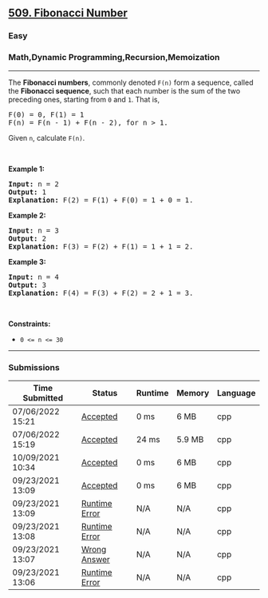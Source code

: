 <h2><a href="https://leetcode.com/problems/fibonacci-number/">509. Fibonacci Number</a></h2><h3>Easy</h3><h3>Math,Dynamic Programming,Recursion,Memoization</h3><hr><div><p>The <b>Fibonacci numbers</b>, commonly denoted <code>F(n)</code> form a sequence, called the <b>Fibonacci sequence</b>, such that each number is the sum of the two preceding ones, starting from <code>0</code> and <code>1</code>. That is,</p>

<pre>F(0) = 0, F(1) = 1
F(n) = F(n - 1) + F(n - 2), for n &gt; 1.
</pre>

<p>Given <code>n</code>, calculate <code>F(n)</code>.</p>

<p>&nbsp;</p>
<p><strong>Example 1:</strong></p>

<pre><strong>Input:</strong> n = 2
<strong>Output:</strong> 1
<strong>Explanation:</strong> F(2) = F(1) + F(0) = 1 + 0 = 1.
</pre>

<p><strong>Example 2:</strong></p>

<pre><strong>Input:</strong> n = 3
<strong>Output:</strong> 2
<strong>Explanation:</strong> F(3) = F(2) + F(1) = 1 + 1 = 2.
</pre>

<p><strong>Example 3:</strong></p>

<pre><strong>Input:</strong> n = 4
<strong>Output:</strong> 3
<strong>Explanation:</strong> F(4) = F(3) + F(2) = 2 + 1 = 3.
</pre>

<p>&nbsp;</p>
<p><strong>Constraints:</strong></p>

<ul>
	<li><code>0 &lt;= n &lt;= 30</code></li>
</ul>
</div><hr><h3>Submissions</h3><table class=""><colgroup><col><col><col><col><col></colgroup><thead class="ant-table-thead"><tr><th class="time-column__1guG"><span class="ant-table-header-column"><div><span class="ant-table-column-title">Time Submitted</span><span class="ant-table-column-sorter"></span></div></span></th><th class="status-column__3SUg"><span class="ant-table-header-column"><div><span class="ant-table-column-title">Status</span><span class="ant-table-column-sorter"></span></div></span></th><th class="runtime-column__1ka_"><span class="ant-table-header-column"><div><span class="ant-table-column-title">Runtime</span><span class="ant-table-column-sorter"></span></div></span></th><th class="memory-column__1dxp"><span class="ant-table-header-column"><div><span class="ant-table-column-title">Memory</span><span class="ant-table-column-sorter"></span></div></span></th><th class="lang-column__tR-8"><span class="ant-table-header-column"><div><span class="ant-table-column-title">Language</span><span class="ant-table-column-sorter"></span></div></span></th></tr></thead><tbody class="ant-table-tbody"><tr class="ant-table-row ant-table-row-level-0" data-row-key="739940196"><td class="time-column__1guG">07/06/2022 15:21</td><td class="status-column__3SUg"><a href="/submissions/detail/739940196/" target="_blank" class="ac__35gz" data-submission-id="739940196">Accepted</a></td><td class="runtime-column__1ka_">0 ms</td><td class="memory-column__1dxp">6 MB</td><td class="lang-column__tR-8">cpp</td></tr><tr class="ant-table-row ant-table-row-level-0" data-row-key="739939232"><td class="time-column__1guG">07/06/2022 15:19</td><td class="status-column__3SUg"><a href="/submissions/detail/739939232/" target="_blank" class="ac__35gz" data-submission-id="739939232">Accepted</a></td><td class="runtime-column__1ka_">24 ms</td><td class="memory-column__1dxp">5.9 MB</td><td class="lang-column__tR-8">cpp</td></tr><tr class="ant-table-row ant-table-row-level-0" data-row-key="568151921"><td class="time-column__1guG">10/09/2021 10:34</td><td class="status-column__3SUg"><a href="/submissions/detail/568151921/" target="_blank" class="ac__35gz" data-submission-id="568151921">Accepted</a></td><td class="runtime-column__1ka_">0 ms</td><td class="memory-column__1dxp">6 MB</td><td class="lang-column__tR-8">cpp</td></tr><tr class="ant-table-row ant-table-row-level-0" data-row-key="559627197"><td class="time-column__1guG">09/23/2021 13:09</td><td class="status-column__3SUg"><a href="/submissions/detail/559627197/" target="_blank" class="ac__35gz" data-submission-id="559627197">Accepted</a></td><td class="runtime-column__1ka_">0 ms</td><td class="memory-column__1dxp">6 MB</td><td class="lang-column__tR-8">cpp</td></tr><tr class="ant-table-row ant-table-row-level-0" data-row-key="559627118"><td class="time-column__1guG">09/23/2021 13:09</td><td class="status-column__3SUg"><a href="/submissions/detail/559627118/" target="_blank" class="error__B-Nx" data-submission-id="559627118">Runtime Error</a></td><td class="runtime-column__1ka_">N/A</td><td class="memory-column__1dxp">N/A</td><td class="lang-column__tR-8">cpp</td></tr><tr class="ant-table-row ant-table-row-level-0" data-row-key="559626878"><td class="time-column__1guG">09/23/2021 13:08</td><td class="status-column__3SUg"><a href="/submissions/detail/559626878/" target="_blank" class="error__B-Nx" data-submission-id="559626878">Runtime Error</a></td><td class="runtime-column__1ka_">N/A</td><td class="memory-column__1dxp">N/A</td><td class="lang-column__tR-8">cpp</td></tr><tr class="ant-table-row ant-table-row-level-0" data-row-key="559626567"><td class="time-column__1guG">09/23/2021 13:07</td><td class="status-column__3SUg"><a href="/submissions/detail/559626567/" target="_blank" class="error__B-Nx" data-submission-id="559626567">Wrong Answer</a></td><td class="runtime-column__1ka_">N/A</td><td class="memory-column__1dxp">N/A</td><td class="lang-column__tR-8">cpp</td></tr><tr class="ant-table-row ant-table-row-level-0" data-row-key="559626054"><td class="time-column__1guG">09/23/2021 13:06</td><td class="status-column__3SUg"><a href="/submissions/detail/559626054/" target="_blank" class="error__B-Nx" data-submission-id="559626054">Runtime Error</a></td><td class="runtime-column__1ka_">N/A</td><td class="memory-column__1dxp">N/A</td><td class="lang-column__tR-8">cpp</td></tr></tbody></table>
